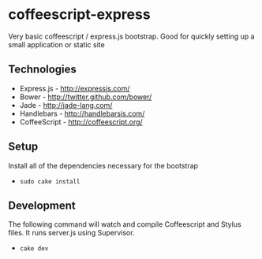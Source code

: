 coffeescript-express
====================

Very basic coffeescript / express.js bootstrap. Good for quickly setting up a small application or static site
## Technologies
* Express.js - http://expressjs.com/
* Bower - http://twitter.github.com/bower/
* Jade - http://jade-lang.com/
* Handlebars - http://handlebarsjs.com/
* CoffeeScript - http://coffeescript.org/

## Setup
Install all of the dependencies necessary for the bootstrap
* `sudo cake install`

## Development
The following command will watch and compile Coffeescript and Stylus files. It runs server.js using Supervisor.
* `cake dev`
